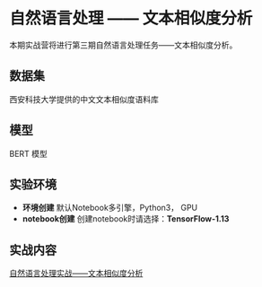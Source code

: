   # 自然语言处理 —— 文本相似度分析
  
  本期实战营将进行第三期自然语言处理任务——文本相似度分析。
  

  ## 数据集
  
  西安科技大学提供的中文文本相似度语料库  
  
  ## 模型
  
  BERT 模型
  
  ## 实验环境

  - **环境创建**
  默认Notebook多引擎，Python3， GPU
  - **notebook创建**
  创建notebook时请选择：**TensorFlow-1.13**
  
  ## 实战内容
  
  [自然语言处理实战——文本相似度分析](https://github.com/huaweicloud/ModelArts-Lab/blob/master/notebook/DL_nlp_text_similarity/text_similarity.ipynb)
